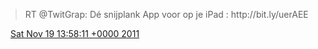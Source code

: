 > RT @TwitGrap: Dé snijplank App voor op je iPad : http://bit\.ly/uerAEE

<img src="../../media/tweet.ico" width="12" /> [Sat Nov 19 13:58:11 +0000 2011](https://twitter.com/DromerDenker/status/137892428232404992)